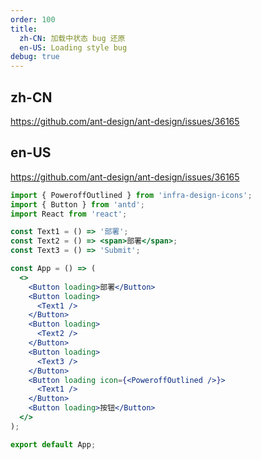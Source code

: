 ```yaml
---
order: 100
title:
  zh-CN: 加载中状态 bug 还原
  en-US: Loading style bug
debug: true
---
```


## zh-CN

https://github.com/ant-design/ant-design/issues/36165

## en-US

https://github.com/ant-design/ant-design/issues/36165

```jsx
import { PoweroffOutlined } from 'infra-design-icons';
import { Button } from 'antd';
import React from 'react';

const Text1 = () => '部署';
const Text2 = () => <span>部署</span>;
const Text3 = () => 'Submit';

const App = () => (
  <>
    <Button loading>部署</Button>
    <Button loading>
      <Text1 />
    </Button>
    <Button loading>
      <Text2 />
    </Button>
    <Button loading>
      <Text3 />
    </Button>
    <Button loading icon={<PoweroffOutlined />}>
      <Text1 />
    </Button>
    <Button loading>按钮</Button>
  </>
);

export default App;
```
